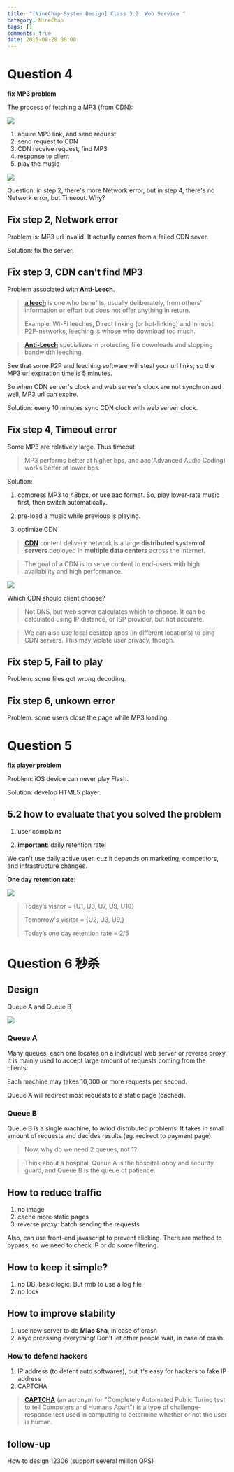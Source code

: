 ```yaml
---
title: "[NineChap System Design] Class 3.2: Web Service "
category: NineChap
tags: []
comments: true
date: 2015-08-28 00:00
---
```



# Question 4

**fix MP3 problem**

The process of fetching a MP3 (from CDN):

![](/images/design-class3-client-request-mp3.png)

1. aquire MP3 link, and send request
1. send request to CDN
1. CDN receive request, find MP3
1. response to client
1. play the music

![](/images/design-class3-client-request-mp3-errors.png)

Question: in step 2, there's more Network error, but in step 4, there's no Network error, but Timeout. Why?

## Fix step 2, Network error

Problem is: MP3 url invalid. It actually comes from a failed CDN sever.

Solution: fix the server.

## Fix step 3, CDN can't find MP3

Problem associated with **Anti-Leech**.

> **[a leech](<https://en.wikipedia.org/wiki/Leech_(computing)>)** is one who benefits, usually deliberately, from others' information or effort but does not offer anything in return.
>
> Example: Wi-Fi leeches, Direct linking (or hot-linking) and In most P2P-networks, leeching is whose who download too much.

> **[Anti-Leech](https://answers.yahoo.com/question/index?qid=1006042926419)** specializes in protecting file downloads and stopping bandwidth leeching.

See that some P2P and leeching software will steal your url links, so the MP3 url expiration time is 5 minutes.

So when CDN server's clock and web server's clock are not synchronized well, MP3 url can expire.

Solution: every 10 minutes sync CDN clock with web server clock.

## Fix step 4, Timeout error

Some MP3 are relatively large. Thus timeout.

> MP3 performs better at higher bps, and aac(Advanced Audio Coding) works better at lower bps.

Solution:

1. compress MP3 to 48bps, or use aac format. So, play lower-rate music first, then switch automatically.

1. pre-load a music while previous is playing.

1. optimize CDN

> **[CDN](https://en.wikipedia.org/wiki/Content_delivery_network)** content delivery network is a large **distributed system of servers** deployed in **multiple data centers** across the Internet.

> The goal of a CDN is to serve content to end-users with high availability and high performance.

![](/images/design-class3-CDN.png)

Which CDN should client choose?

> Not DNS, but web server calculates which to choose. It can be calculated using IP distance, or ISP provider, but not accurate.

> We can also use local desktop apps (in different locations) to ping CDN servers. This may violate user privacy, though.

## Fix step 5, Fail to play

Problem: some files got wrong decoding.

## Fix step 6, unkown error

Problem: some users close the page while MP3 loading.

# Question 5

**fix player problem**

Problem: iOS device can never play Flash.

Solution: develop HTML5 player.

## 5.2 how to evaluate that you solved the problem

1. user complains

1. **important**: daily retention rate!

We can't use daily active user, cuz it depends on marketing, competitors, and infrastructure changes.

**One day retention rate**:

![](/images/design-class3-user-retention.png)

> Today’s visitor = {U1, U3, U7, U9, U10}
>
> Tomorrow's visitor = {U2, U3, U9,}
>
> Today’s one day retention rate = 2/5

# Question 6 秒杀

## Design

Queue A and Queue B

![](/images/design-class3-miao-sha.png)

### Queue A

Many queues, each one locates on a individual web server or reverse proxy. It is mainly used to accept large amount of requests coming from the clients.

Each machine may takes 10,000 or more requests per second.

Queue A will redirect most requests to a static page (cached).

### Queue B

Queue B is a single machine, to aviod distributed problems. It takes in small amount of requests and decides results (eg. redirect to payment page).

> Now, why do we need 2 queues, not 1?

> Think about a hospital. Queue A is the hospital lobby and security guard, and Queue B is the queue of patience.

## How to reduce traffic

1. no image
1. cache more static pages
1. reverse proxy: batch sending the requests

Also, can use front-end javascript to prevent clicking. There are method to bypass, so we need to check IP or do some filtering.

## How to keep it simple?

1. no DB: basic logic. But rmb to use a log file
1. no lock

## How to improve stability

1. use new server to do **Miao Sha**, in case of crash
1. asyc prcessing everything! Don't let other people wait, in case of crash.

### How to defend hackers

1. IP address (to defent auto softwares), but it's easy for hackers to fake IP address
1. CAPTCHA

> **[CAPTCHA](https://en.wikipedia.org/wiki/CAPTCHA)** (an acronym for "Completely Automated Public Turing test to tell Computers and Humans Apart") is a type of challenge-response test used in computing to determine whether or not the user is human.

## follow-up

How to design 12306 (support several million QPS)
